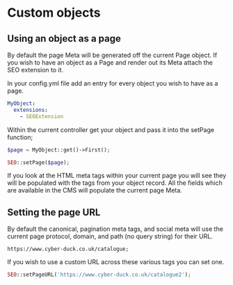 # Custom objects

## Using an object as a page

By default the page Meta will be generated off the current Page object. If you wish to have an object as a Page and render out its Meta attach the SEO extension to it.

In your config.yml file add an entry for every object you wish to have as a page.

```yml
MyObject:
  extensions:
    - SEOExtension
```

Within the current controller get your object and pass it into the setPage function;

```php
$page = MyObject::get()->First();

SEO::setPage($page);
```

If you look at the HTML meta tags within your current page you will see they will be populated with the tags from your object record. All the fields which are available in the CMS will populate the current page Meta.

## Setting the page URL

By default the canonical, pagination meta tags, and social meta will use the current page protocol, domain, and path (no query string) for their URL. 

```
https://www.cyber-duck.co.uk/catalogue;
```

If you wish to use a custom URL across these various tags you can set one.

```php
SEO::setPageURL('https://www.cyber-duck.co.uk/catalogue2');
```
